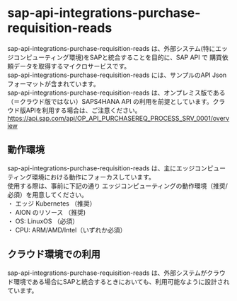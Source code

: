 # sap-api-integrations-purchase-requisition-reads
sap-api-integrations-purchase-requisition-reads は、外部システム(特にエッジコンピューティング環境)をSAPと統合することを目的に、SAP API で 購買依頼データを取得するマイクロサービスです。    
sap-api-integrations-purchase-requisition-reads には、サンプルのAPI Json フォーマットが含まれています。   
sap-api-integrations-purchase-requisition-reads は、オンプレミス版である（＝クラウド版ではない）SAPS4HANA API の利用を前提としています。クラウド版APIを利用する場合は、ご注意ください。   
https://api.sap.com/api/OP_API_PURCHASEREQ_PROCESS_SRV_0001/overview   

## 動作環境  

sap-api-integrations-purchase-requisition-reads は、主にエッジコンピューティング環境における動作にフォーカスしています。  
使用する際は、事前に下記の通り エッジコンピューティングの動作環境（推奨/必須）を用意してください。  
・ エッジ Kubernetes （推奨）    
・ AION のリソース （推奨)    
・ OS: LinuxOS （必須）    
・ CPU: ARM/AMD/Intel（いずれか必須）    

## クラウド環境での利用

sap-api-integrations-purchase-requisition-reads は、外部システムがクラウド環境である場合にSAPと統合するときにおいても、利用可能なように設計されています。  